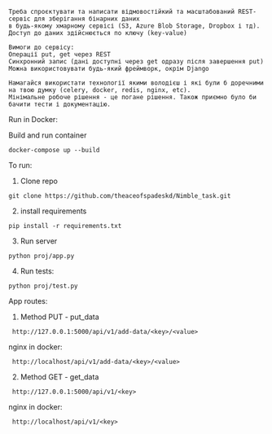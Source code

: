 ```
Треба спроєктувати та написати відмовостійкий та масштабований REST-сервіс для зберігання бінарних даних
в будь-якому хмарному сервісі (S3, Azure Blob Storage, Dropbox і тд). Доступ до даних здійснюється по ключу (key-value)

Вимоги до сервісу:
Операції put, get через REST
Синхронний запис (дані доступні через get одразу після завершення put)
Можна використовувати будь-який фреймворк, окрім Django

Намагайся використати технології якими володієш і які були б доречними на твою думку (celery, docker, redis, nginx, etc).
Мінімальне робоче рішення - це погане рішення. Також приємно було би бачити тести і документацію.
```


Run in Docker:

 Build and run container
```
docker-compose up --build
```

To run:

1. Clone repo
```
git clone https://github.com/theaceofspadeskd/Nimble_task.git
```
2. install requirements
```
pip install -r requirements.txt
```
3. Run server
```
python proj/app.py
```
4. Run tests:
```
python proj/test.py
```

App routes:

1. Method PUT - put_data

```
 http://127.0.0.1:5000/api/v1/add-data/<key>/<value>

```
   nginx in docker:
```
 http://localhost/api/v1/add-data/<key>/<value>
```

2. Method GET - get_data
```
 http://127.0.0.1:5000/api/v1/<key>
```
   nginx in docker:
```
 http://localhost/api/v1/<key>
```
  
